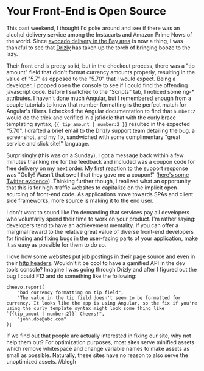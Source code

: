 # Your Front-End is Open Source

This past weekend, I thought I'd poke around and see if there was an alcohol delivery service among the Instacarts and Amazon Prime Nows of the world. Since [avocado delivery in the Bay area](http://www.goavocago.com/) is now a thing, I was thankful to see that [Drizly](https://drizly.com) has taken up the torch of bringing booze to the lazy. 

Their front end is pretty solid, but in the checkout process, there was a "tip amount" field that didn't format currency amounts properly, resulting in the value of "5.7" as opposed to the "5.70" that I would expect. Being a developer, I popped open the console to see if I could find the offending javascript code. Before I switched to the "Scripts" tab, I noticed some ng-* attributes. I haven't done much Angular, but I remembered enough from a couple tutorials to know that number formatting is the perfect match for Angular's filters. I checked the Angular documentation to find that `number:2` would do the trick and verified in a jsfiddle that with the curly brace templating syntax, `{{ tip_amount | number:2 }}` resulted in the expected "5.70". I drafted a brief email to the Drizly support team detailing the bug, a screenshot, and my fix, sandwiched with some complimentary "great service and slick site!" language. 

Surprisingly (this was on a Sunday), I got a message back within a few minutes thanking me for the feedback and included was a coupon code for free delivery on my next order. My first reaction to the support response was "Golly! Wasn't that swell that they gave me a coupon!" ([here's some Twitter evidence](https://twitter.com/stelly_ryan/status/650782128767012865)). Thinking further though, I realized what an opportunity that this is for high-traffic websites to capitalize on the implicit open-sourcing of front-end code. As applications move towards SPAs and client side frameworks, more source is making it to the end user.

I don't want to sound like I'm demanding that services pay all developers who voluntarily spend their time to work on your product. I'm rather saying: developers tend to have an achievement mentality. If you can offer a marginal reward to the relative great value of diverse front-end developers for finding and fixing bugs in the user-facing parts of your application, make it as easy as possible for them to do so. 

I love how some websites put job postings in their page source and even in their [http headers](https://www.maxcdn.com/blog/recruiting-humans-http-headers/). Wouldn't it be cool to have a gamified API in the dev tools console? Imagine I was going through Drizly and after I figured out the bug I could F12 and do something like the following:

    cheevo.report(
    	"bad currency formatting on tip field", 
    	"The value in the tip field doesn't seem to be formatted for currency. It looks like the app is using Angular, so the fix if you're using the curly template syntax might look some thing like `{{tip_amout | number:2}}` Cheers!", 
    	"john.doe@abc.com"
    );

If we find out that people are actually interested in fixing our site, why not help them out? For optimization purposes, most sites serve minified assets which remove whitespace and change variable names to make assets as small as possible. Naturally, these sites have no reason to also serve the unoptimized assets. //blegh